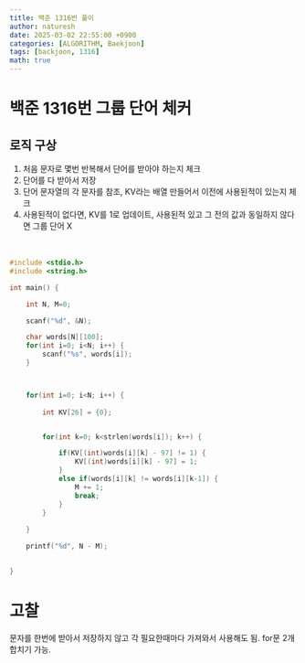 ```yaml
---
title: 백준 1316번 풀이
author: naturesh
date: 2025-03-02 22:55:00 +0900
categories: [ALGORITHM, Baekjoon]
tags: [backjoon, 1316]
math: true
---
```



# 백준 1316번 그룹 단어 체커


## 로직 구상 

1. 처음 문자로 몇번 반복해서 단어를 받아야 하는지 체크
2. 단어를 다 받아서 저장
3. 단어 문자열의 각 문자를 참조, KV라는 배열 만들어서 이전에 사용된적이 있는지 체크
4. 사용된적이 없다면, KV를 1로 업데이트, 사용된적 있고 그 전의 값과 동일하지 않다면 그룹 단어 X
<br><br><br>
```c
#include <stdio.h>
#include <string.h>

int main() {

    int N, M=0;

    scanf("%d", &N);

    char words[N][100];
    for(int i=0; i<N; i++) {
        scanf("%s", words[i]);
    }



    for(int i=0; i<N; i++) {
        
        int KV[26] = {0};


        for(int k=0; k<strlen(words[i]); k++) {

            if(KV[(int)words[i][k] - 97] != 1) {
                KV[(int)words[i][k] - 97] = 1;
            }
            else if(words[i][k] != words[i][k-1]) {
                M += 1;
                break;
            }
        }
        
    }

    printf("%d", N - M);
    

}


```


# 고찰

문자를 한번에 받아서 저장하지 않고 각 필요한때마다 가져와서 사용해도 됨. for문 2개 합치기 가능.


